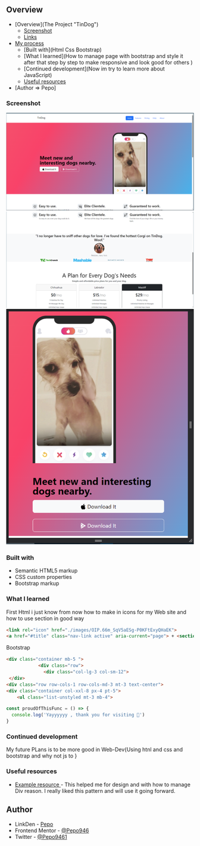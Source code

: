 ## Overview
- [Overview](The Project "TinDog")
  - [Screenshot](./images/Screenshot%202023-09-08%20124527.png)
  - [Links](https://github.com/Pepo946/Tin-Dog.git)
- [My process](#my-process)
  - [Built with](Html Css Bootstrap)
  - [What I learned](How to manage page with bootstrap and style it after that step by step to make responsive and look good for others  )
  - [Continued development](Now im try to learn more about JavaScript)
  - [Useful resources](https://getbootstrap.com/docs/5.3/examples/)
- [Author => Pepo]

### Screenshot

![Design Preview](./images/Screenshot%202023-09-08%20124527.png)
![Design Preview](./images/Screenshot1%202023-09-08%20124943.png)
![Design Preview](./images/Screenshot2%202023-09-08%20125056.png)

### Built with

- Semantic HTML5 markup
- CSS custom properties
- Bootstrap markup


### What I learned

First Html i just know from now how to make in icons for my Web site and how to use section in good way 

```html
<link rel="icon" href="./images/OIP.66m_SqV5aESg-P0KFtExyQHaEK">
<a href="#title" class="nav-link active" aria-current="page"> + <section id="title">

```

Bootstrap
```html
<div class="container mb-5 ">
            <div class="row">
              <div class="col-lg-3 col-sm-12">
 </div>               
<div class="row row-cols-1 row-cols-md-3 mt-3 text-center">
<div class="container col-xxl-8 px-4 pt-5">
    <ul class="list-unstyled mt-3 mb-4">
```
```js
const proudOfThisFunc = () => {
  console.log('Yayyyyyy , thank you for visiting 🎉')
}
```


### Continued development

My future PLans is to be more good in Web-Dev{Using htnl and css and bootstrap and why not js to  }

### Useful resources

- [Example resource ](https://www.tutorialrepublic.com/css-tutorial/) - This helped me for design  and with how to manage Div  reason. I really liked this pattern and will use it going forward.


## Author

- LinkDen - [Pepo](https://www.linkedin.com/in/mohamed-gandoul-53a5ba258/)
- Frontend Mentor - [@Pepo946](https://www.frontendmentor.io/profile/Pepo946)
- Twitter - [@Pepo9461](https://www.twitter.com/yourusername)

